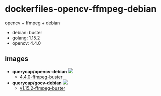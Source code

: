 # dockerfiles-opencv-ffmpeg-debian

opencv + ffmpeg + debian 

+ debian: buster
+ golang: 1.15.2
+ opencv: 4.4.0

## images

+ **querycap/opencv-debian** ![](https://github.com/querycap/dockerfiles-opencv-ffmpeg-debian/workflows/opencv-debian/badge.svg)
    + [4.4.0-ffmpeg-buster](opencv.Dockerfile)
+ **querycap/gocv-debian** ![](https://github.com/querycap/dockerfiles-opencv-ffmpeg-debian/workflows/gocv-debian/badge.svg?branch=master)
    + [v1.15.2-ffmpeg-buster](gocv.Dockerfile) 
